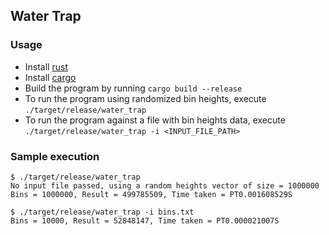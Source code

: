 ## Water Trap
### Usage
* Install [rust](https://www.rust-lang.org/en-US/install.html)
* Install [cargo](https://doc.rust-lang.org/cargo/getting-started/installation.html)
* Build the program by running `cargo build --release`
* To run the program using randomized bin heights, execute `./target/release/water_trap`
* To run the program against a file with bin heights data, execute `./target/release/water_trap -i <INPUT_FILE_PATH>`

### Sample execution

```
$ ./target/release/water_trap
No input file passed, using a random heights vector of size = 1000000
Bins = 1000000, Result = 499785509, Time taken = PT0.001608529S

$ ./target/release/water_trap -i bins.txt
Bins = 10000, Result = 52848147, Time taken = PT0.000021007S
```
